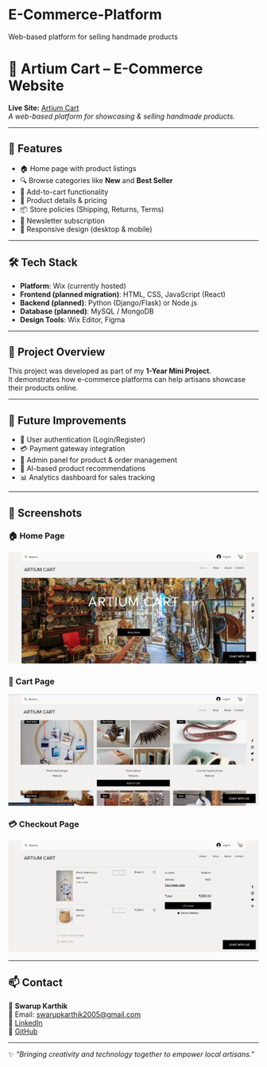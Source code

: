 # E-Commerce-Platform
Web-based platform for selling handmade products 

# 🛒 Artium Cart – E-Commerce Website

**Live Site:** [Artium Cart](https://swarupkarthik2005.wixsite.com/mysit)  
*A web-based platform for showcasing & selling handmade products.*  

---

## 🌟 Features
- 🏠 Home page with product listings  
- 🔍 Browse categories like **New** and **Best Seller**  
- 🛒 Add-to-cart functionality  
- 📄 Product details & pricing  
- 📦 Store policies (Shipping, Returns, Terms)  
- 📧 Newsletter subscription  
- 📱 Responsive design (desktop & mobile)  

---

## 🛠️ Tech Stack
- **Platform**: Wix (currently hosted)  
- **Frontend (planned migration)**: HTML, CSS, JavaScript (React)  
- **Backend (planned)**: Python (Django/Flask) or Node.js  
- **Database (planned)**: MySQL / MongoDB  
- **Design Tools**: Wix Editor, Figma  

---

## 📂 Project Overview
This project was developed as part of my **1-Year Mini Project**.  
It demonstrates how e-commerce platforms can help artisans showcase their products online.  

---

## 🎯 Future Improvements
- 🔑 User authentication (Login/Register)  
- 💳 Payment gateway integration  
- 👤 Admin panel for product & order management  
- 🤖 AI-based product recommendations  
- 📊 Analytics dashboard for sales tracking  

---

## 📸 Screenshots

### 🏠 Home Page
![Home Page](./Screenshot%202025-09-18%20112949.png)

### 🛒 Cart Page
![Cart Page](./Screenshot%202025-09-18%20113049.png)

### 💳 Checkout Page
![Checkout Page](./Screenshot%202025-09-18%20113255.png)


---

## 📫 Contact
👤 **Swarup Karthik**  
📧 Email: [swarupkarthik2005@gmail.com](mailto:swarupkarthik2005@gmail.com)  
💼 [LinkedIn](https://www.linkedin.com/in/swarup-karthik-sk/)  
🐙 [GitHub](https://github.com/swarupkarthik2005)  

---

✨ *“Bringing creativity and technology together to empower local artisans.”*
